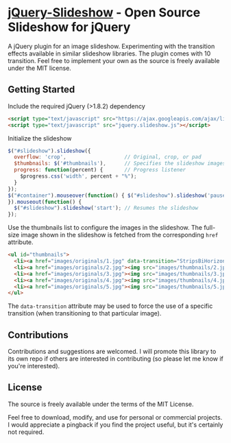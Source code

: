 [jQuery-Slideshow](https://hackyon.github.io/playground/slideshow/) - Open Source Slideshow for jQuery
==================

A jQuery plugin for an image slideshow. Experimenting with the transition effects available in similar slideshow libraries. The plugin comes with 10 transition. Feel free to implement your own as the source is freely available under the MIT license.


Getting Started
-----------------------------

Include the required jQuery (>1.8.2) dependency

```html
<script type="text/javascript" src="https://ajax.googleapis.com/ajax/libs/jquery/1.8.2/jquery.min.js"></script>
<script type="text/javascript" src="jquery.slideshow.js"></script>
``` 

Initialize the slideshow

```javascript
$("#slideshow").slideshow({
  overflow: 'crop',                   // Original, crop, or pad
  $thumbnails: $('#thumbnails'),      // Specifies the slideshow images
  progress: function(percent) {       // Progress listener
    $progress.css('width', percent + "%"); 
  }
});
$("#container").mouseover(function() { $("#slideshow").slideshow('pause'); // Pauses the slideshow
}).mouseout(function() {
  $("#slideshow").slideshow('start'); // Resumes the slideshow
});
```

Use the thumbnails list to configure the images in the slideshow. The full-size image shown in the slideshow is fetched from the corresponding ```href``` attribute. 

```html
<ul id="thumbnails">
  <li><a href="images/originals/1.jpg" data-transition="StripsBiHorizontal"><img src="images/thumbnails/1.jpg"/></a></li>
  <li><a href="images/originals/2.jpg"><img src="images/thumbnails/2.jpg"/></a></li>
  <li><a href="images/originals/3.jpg"><img src="images/thumbnails/3.jpg"/></a></li>
  <li><a href="images/originals/4.jpg"><img src="images/thumbnails/4.jpg"/></a></li>
  <li><a href="images/originals/5.jpg"><img src="images/thumbnails/5.jpg"/></a></li>
</ul>
```

The ```data-transition``` attribute may be used to force the use of a specific transition (when transitioning to that particular image).


Contributions
-----------------------------
Contributions and suggestions are welcomed. I will promote this library to its own repo if others are interested in contributing (so please let me know if you're interested). 


License
-----------------------------
The source is freely available under the terms of the MIT License.  

Feel free to download, modify, and use for personal or commercial projects. I would appreciate a pingback if you find the project useful, but it's certainly not required.


